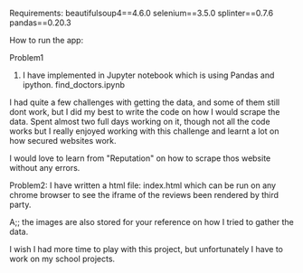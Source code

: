 Requirements:
beautifulsoup4==4.6.0
selenium==3.5.0
splinter==0.7.6
pandas==0.20.3

How to run the app:

Problem1

1) I have implemented in Jupyter notebook which is using Pandas and ipython.
   find_doctors.ipynb

  I had quite a few challenges with getting the data, and some of them still dont work, but I did my best to write the code on how I would scrape the data.  Spent almost two full days working on it, though not all the code works but I really enjoyed working with this challenge and learnt a lot on how secured websites work.

  I would love to learn from "Reputation" on how to scrape thos website without any errors.


Problem2:
  I have written a html file: index.html 
  which can be run on any chrome browser to see the iframe of the reviews been rendered by third party.


A;; the images are also stored for your reference on how I tried to gather the data.

I wish I had more time to play with this project, but unfortunately I have to work on my school projects.




